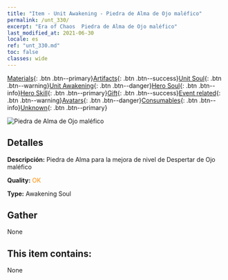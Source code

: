 ```yaml
---
title: "Item - Unit Awakening - Piedra de Alma de Ojo maléfico"
permalink: /unt_330/
excerpt: "Era of Chaos  Piedra de Alma de Ojo maléfico"
last_modified_at: 2021-06-30
locale: es
ref: "unt_330.md"
toc: false
classes: wide
---
```

 [Materials](/ItemsES/){: .btn .btn--primary}[Artifacts](/ItemsES/Artifacts/){: .btn .btn--success}[Unit Soul](/ItemsES/UnitSoul/){: .btn .btn--warning}[Unit Awakening](/ItemsES/UnitAwakening/){: .btn .btn--danger}[Hero Soul](/ItemsES/HeroSoul/){: .btn .btn--info}[Hero Skill](/ItemsES/HeroSkill/){: .btn .btn--primary}[Gift](/ItemsES/Gift/){: .btn .btn--success}[Event related](/ItemsES/Events/){: .btn .btn--warning}[Avatars](/ItemsES/Avatars/){: .btn .btn--danger}[Consumables](/ItemsES/Consumables/){: .btn .btn--info}[Unknown](/ItemsES/Unknown/){: .btn .btn--primary}

 ![Piedra de Alma de Ojo maléfico](/images/u/tia_xieyan.jpg)

## Detalles
 **Descripción:** Piedra de Alma para la mejora de nivel de Despertar de Ojo maléfico

 **Quality:** <span style="color: #FF8C00">OK</span>

 **Type:** Awakening Soul

## Gather

  None

## This item contains:

  None

